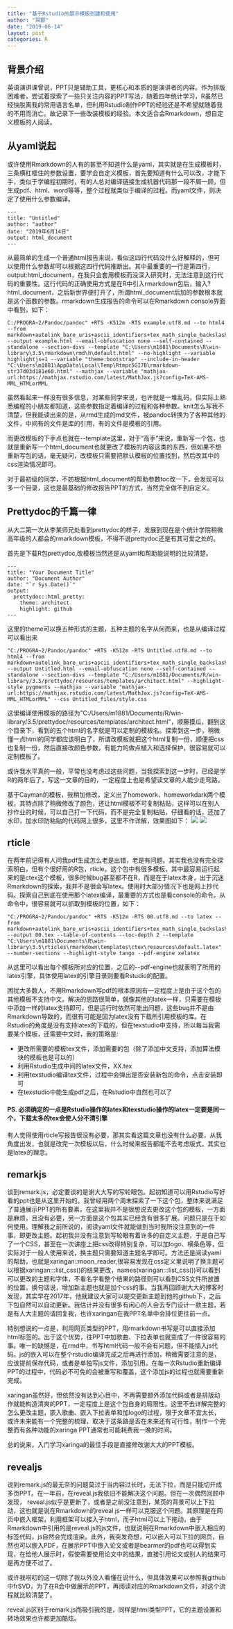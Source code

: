 ```yaml
---
title: "基于Rstudio的展示模板创建和使用"
author: "冥郡"
date: "2019-06-14"
layout: post
categories: R
---
```


## 背景介绍

英语演讲课曾说，PPT只是辅助工具，更核心和本质的是演讲者的内容。作为排版困难者，尝试着探索了一些只关注内容的PPT写法，随着四年统计学习，R虽然已经快脱离我的常用语言名单，但利用Rstudio制作PPT的经验还是不希望就随着我的不用而消亡。故记录下一些改装模板的经验。本文适合会Rmarkdown，想自定义模板的人阅读。

## 从yaml说起

或许使用Rmarkdown的人有的甚至不知道什么是yaml，其实就是在生成模板时，三条横杠框住的参数设置，要学会自定义模板，首先要知道有什么可以改，才能下手，类似于学编程初期时，有的人总对编译链接生成机器代码那一段不屑一顾，但生成pdf、html、word等等，整个过程就类似于编译的过程。而yaml文件，则决定了使用什么参数编译。

```
---
title: "Untitled"
author: "author"
date: "2019年6月14日"
output: html_document
---
```

从最简单的生成一个普通html报告来说，看似这四行代码没什么好解释的，但可以使用什么参数却可以根据这四行代码推断出。其中最重要的一行是第四行，output:html_document，在我只会套用模板而没深入研究时，无法注意到这行代码的重要性。这行代码的正确使用方式是在R中引入rmarkdown包后，输入?html_document，之后新世界便打开了，所谓html_document后加的参数根本就是这个函数的参数。rmarkdown生成报告的命令可以在Rmarkdown console界面中看到，如下：

```
C:/PROGRA~2/Pandoc/pandoc" +RTS -K512m -RTS example.utf8.md --to html4 --from markdown+autolink_bare_uris+ascii_identifiers+tex_math_single_backslash+smart --output example.html --email-obfuscation none --self-contained --standalone --section-divs --template "C:\Users\m1881\Documents\R\win-library\3.5\rmarkdown\rmd\h\default.html" --no-highlight --variable highlightjs=1 --variable "theme:bootstrap" --include-in-header "C:\Users\m1881\AppData\Local\Temp\Rtmpc5GI7B\rmarkdown-str37d03d181e60.html" --mathjax --variable "mathjax-url:https://mathjax.rstudio.com/latest/MathJax.js?config=TeX-AMS-MML_HTMLorMML
```

虽然看起来一样没有很多信息，对某些同学来说，也许就是一堆乱码，但实际上熟悉编程的小朋友都知道，这些参数指定着编译的过程和各种参数。knit怎么写我不清楚，但我能读出来的是，从rmd生成的md文件，被pandoc转换为了各种其他的文件，中间有的文件是库的引用，有的文件是模板的引用。

而更改模板的下手点也就在--template这里，对于“高手”来说，重新写一个包，也就是重新写一个html_document也就更改了模板的内容这类的东西，但如果不想重新写包的话，毫无疑问，改模板只需要把默认模板的位置找到，然后改其中的css渲染情况即可。

对于最初级的同学，不妨根据html_document的帮助参数toc改一下，会发现可以多一个目录，这也是最基础的修改报告PPT的方式，当然完全做不到自定义。

## Prettydoc的千篇一律

从大二第一次从李某师兄处看到prettydoc的样子，发展到现在是个统计学院稍微高年级的人都会的rmarkdown模板，不得不说prettydoc还是有其可爱之处的。

首先是下载R包prettydoc,改模板当然还是从yaml和帮助能说明的比较清楚。

```
---
title: "Your Document Title"
author: "Document Author"
date: "`r Sys.Date()`"
output:
  prettydoc::html_pretty:
    theme: architect
    highlight: github
---
```

这里的theme可以换五种形式的主题，五种主题的名字从何而来，也是从编译过程可以看出来


```
"C:/PROGRA~2/Pandoc/pandoc" +RTS -K512m -RTS Untitled.utf8.md --to html4 --from markdown+autolink_bare_uris+ascii_identifiers+tex_math_single_backslash+smart --output Untitled.html --email-obfuscation none --self-contained --standalone --section-divs --template "C:/Users/m1881/Documents/R/win-library/3.5/prettydoc/resources/templates/architect.html" --highlight-style pygments --mathjax --variable "mathjax-url:https://mathjax.rstudio.com/latest/MathJax.js?config=TeX-AMS-MML_HTMLorMML" --css Untitled_files/style.css
```

这里编译使用模板的路径为"C:/Users/m1881/Documents/R/win-library/3.5/prettydoc/resources/templates/architect.html"，顺藤摸瓜，翻到这个目录下，看到的五个html的名字就是可以定制的模板名。探索到这一步，稍微懂一点html的同学都应该明白了，所谓改模板就把这个html复制一份，顺便把css也复制一份，然后直接改颜色参数，有能力的做点植入和选择保护，很容易就可以定制模板了。

或许我水平真的一般，平常也没考虑过这些问题，当我探索到这一步时，已经是学R的两年后了，写这一文章的目的，一定程度上也是希望读文章的人能少走弯路。

基于Cayman的模板，我稍加修改，定义出了homework、homeworkdark两个模板，其特点除了稍微修改了颜色，还让html模板不可复制粘贴，这样可以在别人抄作业的时候，可以自己打一下代码，而不是完全复制粘贴，仔细看的话，还加了水印，加水印防粘贴的代码网上很多，这里不作详解，效果图如下：
![]({{site.baseurl}}/images/homework.png)
![]({{site.baseurl}}/images/homeworkdark.png)

## rticle

在两年前记得有人问我pdf生成怎么老是出错，老是有问题。其实我也没有完全探索明白，但有个很好用的R包，rticle。这个包中有很多模板，其中最容易运行起来的是ctex这个模板，很多时候bug甚至都不在R，而是在于latex本身，出于沉迷Rmarkdown的探索，我并不是很会写latex。使用时大部分情况下也是网上抄代码。探索自己到底在使用那个latex编译，最重要的方式也是看console的命令。从命令中，很容易就可以抓取到模板的位置，如下：

```
"C:/PROGRA~2/Pandoc/pandoc" +RTS -K512m -RTS 00.utf8.md --to latex --from markdown+autolink_bare_uris+ascii_identifiers+tex_math_single_backslash --output 00.tex --table-of-contents --toc-depth 2 --template "C:\Users\m1881\Documents\R\win-library\3.5\rticles\rmarkdown\templates\ctex\resources\default.latex" --number-sections --highlight-style tango --pdf-engine xelatex 
```

从这里可以看出每个模板所对应的位置，之后的--pdf-engine也就表明了所用的latex引擎，具体使用latex的引擎目录则要看Rstudio的配置。

困扰大多数人，不用Rmarkdown写pdf的根本原因有一定程度上是由于这个包的其他模板不支持中文。解决的思路很简单，就像其他的latex一样，只需要在模板中添加一样的latex支持即可，但是运行时依然可能出问题，这些bug并不是由Rmarkdown导致的，而很有可能是因为latex没有下载所引用模板的库。在Rstudio的角度是没有支持latex的下载的，但在texstudio中支持，所以每当我需要某个模板，还需要中文时，我的策略是:

- 更改所需要的模板tex文件，添加需要的包（除了添加中文支持，添加算法模块的模板也是可以的）
- 利用Rstudio生成中间的latex文件，XX.tex
- 利用texstudio编译tex文件，过程中会弹出是否安装新包的命令，点击安装即可
- 在texstudio中能生成pdf之后，在Rstudio中自然也可以了

#### PS. 必须确定的一点是Rstudio操作的latex和texstudio操作的latex一定要是同一个，下载太多的tex会使人分不清引擎

有人觉得使用rticle写报告很没有必要，那其实看这篇文章也没有什么必要，从我角度出发，也就是改完一次模板以后，什么时候来报告都能不去考虑版式，其实也是latex的理念。

## remarkjs

谈到remark.js，必定要谈的是谢大大写的写轮眼包。起初知道可以用Rstudio写好看的ppt也是从这里开始的。我曾经用两个周末探索了一下这个包，整体来说满足了普通展示PPT的所有要素。在这里我并不是很想说去更改这个包的模板，一方面是麻烦，且没有必要，另一方面是这个包其实已经含有很多扩展。问题只是在于如何使用。理解我之前所说的，阅读yaml文件就能做到当时我所没注意到的一件事，即更改主题。起初我并没有注意到写轮眼有着许多的自定义主题，于是自己写了一个CSS，甚至在一次讲座上把css改得特别复杂，可以加logo、横条色等，但实际对于一般人使用来说，换主题只需要知道主题名字即可。方法还是阅读yaml的帮助，也就是xaringan::moon_reader,很容易发现在css定义里说明了换主题可以根据xaringan:::list_css()的结果更改，names(xaringan:::list_css())可以看到可以更改的主题和字体，不看名字看整个结果的路径则可以看到CSS文件所放置的位置，换句话说，增加新主题也就是加个css的事。当我再回顾谢大大的博客时发现，其实早在2017年，他就建议大家可以提交更新主题到他的github下，之后下包自然可以自动更新。我估计并没有很多有闲心的人会去专门设计一款主题，若是有人大主题的请回复我，也许xaringan在我PPT名单中会排位更往前一点。

特别想说的一点是，利用网页类型的PPT，用rmarkdown书写是可以直接添加html标签的。出于这个优势，往PPT中加歌曲、下拉表单也就变成了一件很容易的事。唯一的缺憾是，在rmd中，书写html代码一般不会有问题，但不能插入js代码。js的嵌入可以在整个rstudio编译完成之后再进行添加，稍微需要注意的是，应该提前保存代码，或者是单独写js文件，添加引用。在每一次Rstudio重新编译PPT的过程中，代码必不可免的会被重写和覆盖，这个添加js的过程也就需要重新完成。

xaringan虽然好，但依然没有达到心目中，不再需要额外添加代码或者是排版动作就能构造清爽的PPT，一定程度上是这个包自身的局限性。这里不去详解完整的怎么更改主题，嵌入歌曲、嵌入下拉表单和加logo的过程，限于文章不宜太长，或许未来能有一个完整的梳理，取决于这条路是否在未来还有可行性，制作一个完整而有各种功能的xaringa PPT通常也可能耗费我一晚的时间。

总的说来，入门学习xaringa的最佳手段是直接修改谢大大的PPT模板。

## revealjs

说到remark.js的最无奈的问题莫过于当内容过长时，无法下拉，而是只能切开成多页PPT。在一年前，在reveal.js我依旧不能解决这个问题。但在一次偶然回顾中发现，
reveal.js似乎是更新了，或者是之前没注意到，某页的背景可以上下拉动，这也就是说在Rmarkdown的reveal.js一样可以克服这个问题。其原理是在网页中嵌入框架，利用框架可以接入子html，而子html可以上下拖动，由于Rmarkdown中引用的是reveal.js的js文件，也就说明在Rmarkdown中嵌入相应的标签代码，js自然会完成渲染。此外，我突发奇想，可以嵌入可以下拉的网页，自然也可以嵌入PDF，在展示PPT中嵌入论文或者是bearmer的pdf也可以得到实现，在给他人展示时，假使需要使用论文中的结果，直接引用论文或别人的结果可是再方便不过了。

或许我唠叨的这一切除了我以外没人看懂在说什么，但具体效果可以参照我github中frSVD，为了在R会中做展示的PPT，再阅读对应的Rmarkdown文件，对这个流程就比较清楚了。

reveal.js区别于remark.js而吸引我的是，同样是html类型PPT，它的主题设置和转场效果也许都更加酷炫。

